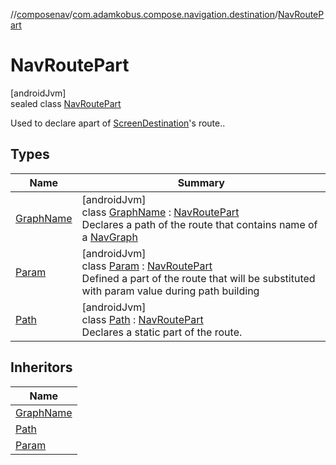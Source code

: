 //[composenav](../../../index.md)/[com.adamkobus.compose.navigation.destination](../index.md)/[NavRoutePart](index.md)

# NavRoutePart

[androidJvm]\
sealed class [NavRoutePart](index.md)

Used to declare apart of [ScreenDestination](../-screen-destination/index.md)'s route..

## Types

| Name | Summary |
|---|---|
| [GraphName](-graph-name/index.md) | [androidJvm]<br>class [GraphName](-graph-name/index.md) : [NavRoutePart](index.md)<br>Declares a path of the route that contains name of a [NavGraph](../-nav-graph/index.md) |
| [Param](-param/index.md) | [androidJvm]<br>class [Param](-param/index.md) : [NavRoutePart](index.md)<br>Defined a part of the route that will be substituted with param value during path building |
| [Path](-path/index.md) | [androidJvm]<br>class [Path](-path/index.md) : [NavRoutePart](index.md)<br>Declares a static part of the route. |

## Inheritors

| Name |
|---|
| [GraphName](-graph-name/index.md) |
| [Path](-path/index.md) |
| [Param](-param/index.md) |
